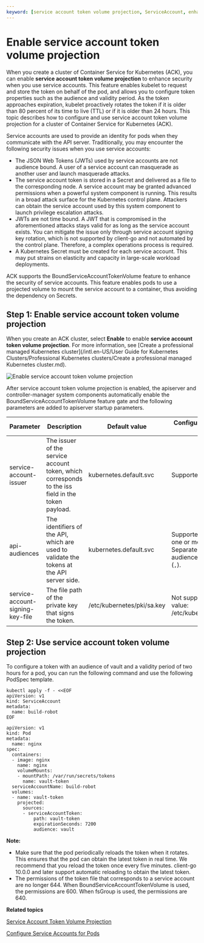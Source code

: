 ```yaml
---
keyword: [service account token volume projection, ServiceAccount, enhanced protection]
---
```


# Enable service account token volume projection

When you create a cluster of Container Service for Kubernetes \(ACK\), you can enable **service account token volume projection** to enhance security when you use service accounts. This feature enables kubelet to request and store the token on behalf of the pod, and allows you to configure token properties such as the audience and validity period. As the token approaches expiration, kubelet proactively rotates the token if it is older than 80 percent of its time to live \(TTL\) or if it is older than 24 hours. This topic describes how to configure and use service account token volume projection for a cluster of Container Service for Kubernetes \(ACK\).

Service accounts are used to provide an identity for pods when they communicate with the API server. Traditionally, you may encounter the following security issues when you use service accounts:

-   The JSON Web Tokens \(JWTs\) used by service accounts are not audience bound. A user of a service account can masquerade as another user and launch masquerade attacks.
-   The service account token is stored in a Secret and delivered as a file to the corresponding node. A service account may be granted advanced permissions when a powerful system component is running. This results in a broad attack surface for the Kubernetes control plane. Attackers can obtain the service account used by this system component to launch privilege escalation attacks.
-   JWTs are not time bound. A JWT that is compromised in the aforementioned attacks stays valid for as long as the service account exists. You can mitigate the issue only through service account signing key rotation, which is not supported by client-go and not automated by the control plane. Therefore, a complex operations process is required.
-   A Kubernetes Secret must be created for each service account. This may put strains on elasticity and capacity in large-scale workload deployments.

ACK supports the BoundServiceAccountTokenVolume feature to enhance the security of service accounts. This feature enables pods to use a projected volume to mount the service account to a container, thus avoiding the dependency on Secrets.

## Step 1: Enable service account token volume projection

When you create an ACK cluster, select **Enable** to enable **service account token volume projection**. For more information, see [Create a professional managed Kubernetes cluster](/intl.en-US/User Guide for Kubernetes Clusters/Professional Kubernetes clusters/Create a professional managed Kubernetes cluster.md).

![Enable service account token volume projection](https://static-aliyun-doc.oss-accelerate.aliyuncs.com/assets/img/en-US/6255359951/p96425.png)

After service account token volume projection is enabled, the apiserver and controller-manager system components automatically enable the BoundServiceAccountTokenVolume feature gate and the following parameters are added to apiserver startup parameters.

|Parameter|Description|Default value|Configuration in the ACK console|
|---------|-----------|-------------|--------------------------------|
|service-account-issuer|The issuer of the service account token, which corresponds to the iss field in the token payload.|kubernetes.default.svc|Supported.|
|api-audiences|The identifiers of the API, which are used to validate the tokens at the API server side.|kubernetes.default.svc|Supported. You can set one or more audiences. Separate multiple audiences with commas \(`,`\).|
|service-account-signing-key-file|The file path of the private key that signs the token.|/etc/kubernetes/pki/sa.key|Not supported. Default value: /etc/kubernetes/pki/sa.key.|

## Step 2: Use service account token volume projection

To configure a token with an audience of vault and a validity period of two hours for a pod, you can run the following command and use the following PodSpec template.

```
kubectl apply -f - <<EOF
apiVersion: v1
kind: ServiceAccount
metadata:
  name: build-robot
EOF
```

```
apiVersion: v1
kind: Pod
metadata:
  name: nginx
spec:
  containers:
  - image: nginx
    name: nginx
    volumeMounts:
    - mountPath: /var/run/secrets/tokens
      name: vault-token
  serviceAccountName: build-robot
  volumes:
  - name: vault-token
    projected:
      sources:
      - serviceAccountToken:
          path: vault-token
          expirationSeconds: 7200
          audience: vault
```

**Note:**

-   Make sure that the pod periodically reloads the token when it rotates. This ensures that the pod can obtain the latest token in real time. We recommend that you reload the token once every five minutes. client-go 10.0.0 and later support automatic reloading to obtain the latest token.
-   The permissions of the token file that corresponds to a service account are no longer 644. When BoundServiceAccountTokenVolume is used, the permissions are 600. When fsGroup is used, the permissions are 640.

**Related topics**  


[Service Account Token Volume Projection](https://kubernetes.io/docs/tasks/configure-pod-container/configure-service-account/#service-account-token-volume-projection)

[Configure Service Accounts for Pods](https://kubernetes.io/docs/tasks/configure-pod-container/configure-service-account/)

